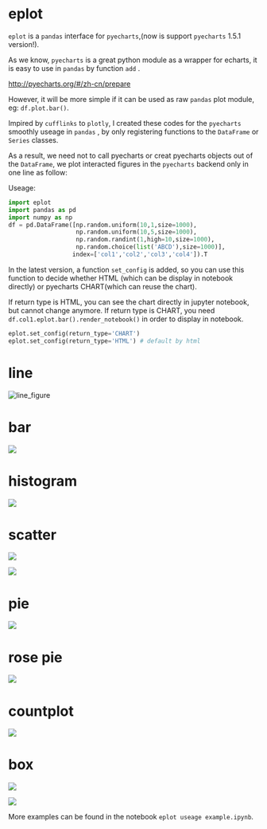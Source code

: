 # eplot

`eplot` is a `pandas` interface for `pyecharts`,(now is support `pyecharts` 1.5.1 version!).

As we know, `pyecharts` is a great python module as a wrapper for echarts, it is  easy to use in `pandas` by function `add` .

http://pyecharts.org/#/zh-cn/prepare

However, it will be more simple if it can be used as raw `pandas`  plot module, eg: `df.plot.bar()`.

Impired by `cufflinks` to `plotly`, I created these codes for the `pyecharts` smoothly useage in `pandas` , by only registering functions to the `DataFrame` or `Series` classes. 

As a result, we need not to call pyecharts  or creat pyecharts objects out of the `DataFrame`, we plot interacted figures in the `pyecharts` backend only in one line as follow:

Useage:

```python
import eplot
import pandas as pd
import numpy as np
df = pd.DataFrame([np.random.uniform(10,1,size=1000),
                   np.random.uniform(10,5,size=1000),
                   np.random.randint(1,high=10,size=1000),
                   np.random.choice(list('ABCD'),size=1000)],
                  index=['col1','col2','col3','col4']).T
```

In the latest version, a function `set_config` is added, so you can use this function to decide whether HTML (which can be display in notebook directly) or pyecharts CHART(which can reuse the chart).

If return type is HTML, you can see the chart directly in jupyter notebook, but cannot change anymore.
If return type is CHART, you need `df.col1.eplot.bar().render_notebook()`  in order to display in notebook.

```python
eplot.set_config(return_type='CHART')
eplot.set_config(return_type='HTML') # default by html
```



# line

![line_figure](./img/line_figure.png)

# bar

![](./img/bar_figure.png)

# histogram

![](./img/histogram_figure.png)

# scatter

![](./img/scatter_category_figure.png)

![](./img/scatter3d_category_figure.png)



# pie

![](./img/pie_figure.png)

# rose pie

![](./img/pie_rose_figure.png)

# countplot

![](./img/countplot_figure.png)

# box

![](./img/box_figure.png)

![](./img/box_series_figure.png)

More examples can be found in the notebook `eplot useage example.ipynb`.